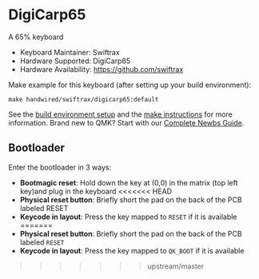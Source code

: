 # DigiCarp65

A 65% keyboard

* Keyboard Maintainer: Swiftrax
* Hardware Supported: DigiCarp65
* Hardware Availability: https://github.com/swiftrax

Make example for this keyboard (after setting up your build environment):

    make handwired/swiftrax/digicarp65:default

See the [build environment setup](https://docs.qmk.fm/#/getting_started_build_tools) and the [make instructions](https://docs.qmk.fm/#/getting_started_make_guide) for more information. Brand new to QMK? Start with our [Complete Newbs Guide](https://docs.qmk.fm/#/newbs).

## Bootloader

Enter the bootloader in 3 ways:

* **Bootmagic reset**: Hold down the key at (0,0) in the matrix (top left key)and plug in the keyboard
<<<<<<< HEAD
* **Physical reset button**: Briefly short the pad on the back of the PCB labeled RESET
* **Keycode in layout**: Press the key mapped to `RESET` if it is available
=======
* **Physical reset button**: Briefly short the pad on the back of the PCB labeled `RESET`
* **Keycode in layout**: Press the key mapped to `QK_BOOT` if it is available
>>>>>>> upstream/master
